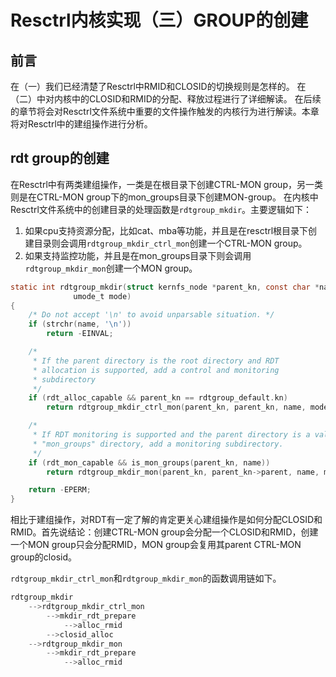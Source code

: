 <!-- #! https://zhuanlan.zhihu.com/p/647040743 -->
# Resctrl内核实现（三）GROUP的创建
## 前言

在（一）我们已经清楚了Resctrl中RMID和CLOSID的切换规则是怎样的。
在（二）中对内核中的CLOSID和RMID的分配、释放过程进行了详细解读。
在后续的章节将会对Resctrl文件系统中重要的文件操作触发的内核行为进行解读。本章将对Resctrl中的建组操作进行分析。

## rdt group的创建

在Resctrl中有两类建组操作，一类是在根目录下创建CTRL-MON group，另一类则是在CTRL-MON group下的mon_groups目录下创建MON-group。
在内核中Resctrl文件系统中的创建目录的处理函数是`rdtgroup_mkdir`。主要逻辑如下：

1. 如果cpu支持资源分配，比如cat、mba等功能，并且是在resctrl根目录下创建目录则会调用`rdtgroup_mkdir_ctrl_mon`创建一个CTRL-MON group。
2. 如果支持监控功能，并且是在mon_groups目录下则会调用`rdtgroup_mkdir_mon`创建一个MON group。

```c
static int rdtgroup_mkdir(struct kernfs_node *parent_kn, const char *name,
              umode_t mode)
{
    /* Do not accept '\n' to avoid unparsable situation. */
    if (strchr(name, '\n'))
        return -EINVAL;

    /*
     * If the parent directory is the root directory and RDT
     * allocation is supported, add a control and monitoring
     * subdirectory
     */
    if (rdt_alloc_capable && parent_kn == rdtgroup_default.kn)
        return rdtgroup_mkdir_ctrl_mon(parent_kn, parent_kn, name, mode);

    /*
     * If RDT monitoring is supported and the parent directory is a valid
     * "mon_groups" directory, add a monitoring subdirectory.
     */
    if (rdt_mon_capable && is_mon_groups(parent_kn, name))
        return rdtgroup_mkdir_mon(parent_kn, parent_kn->parent, name, mode);

    return -EPERM;
}
```

相比于建组操作，对RDT有一定了解的肯定更关心建组操作是如何分配CLOSID和RMID。首先说结论：创建CTRL-MON group会分配一个CLOSID和RMID，创建一个MON group只会分配RMID，MON group会复用其parent CTRL-MON group的closid。

`rdtgroup_mkdir_ctrl_mon`和`rdtgroup_mkdir_mon`的函数调用链如下。

```c
rdtgroup_mkdir
    -->rdtgroup_mkdir_ctrl_mon
        -->mkdir_rdt_prepare
            -->alloc_rmid
        -->closid_alloc
    -->rdtgroup_mkdir_mon
        -->mkdir_rdt_prepare
            -->alloc_rmid
```
